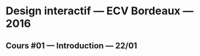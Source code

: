 Design interactif — ECV Bordeaux — 2016
====================================

## Cours #01 — Introduction — 22/01







